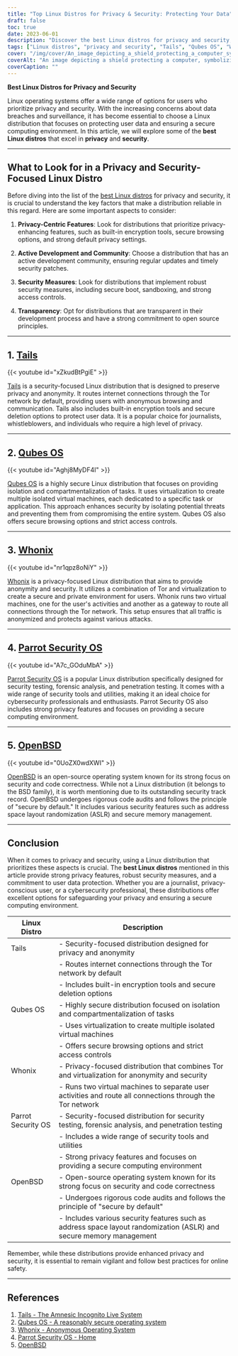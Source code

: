 ```yaml
---
title: "Top Linux Distros for Privacy & Security: Protecting Your Data"
draft: false
toc: true
date: 2023-06-01
description: "Discover the best Linux distros for privacy and security, ensuring your data remains protected and your online activities secure."
tags: ["Linux distros", "privacy and security", "Tails", "Qubes OS", "Whonix", "Parrot Security OS", "Ubuntu Privacy Remix", "OpenBSD", "data protection", "secure computing", "anonymous browsing", "virtualization", "security testing", "forensic analysis", "penetration testing", "encryption tools", "secure deletion", "anonymity", "cybersecurity", "code correctness", "online safety", "user data protection", "confidentiality", "data recovery", "online banking", "online privacy", "secure environment", "secure browsing", "Tor network", "security measures", "secure by default"]
cover: "/img/cover/An_image_depicting_a_shield_protecting_a_computer_symbolism.png"
coverAlt: "An image depicting a shield protecting a computer, symbolizing privacy and security in the digital world."
coverCaption: ""
---
```


**Best Linux Distros for Privacy and Security**

Linux operating systems offer a wide range of options for users who prioritize privacy and security. With the increasing concerns about data breaches and surveillance, it has become essential to choose a Linux distribution that focuses on protecting user data and ensuring a secure computing environment. In this article, we will explore some of the **best Linux distros** that excel in **privacy** and **security**.

______

## What to Look for in a Privacy and Security-Focused Linux Distro

Before diving into the list of the [best Linux distros](https://simeononsecurity.ch/articles/the-best-linux-distros-for-windows-users/) for privacy and security, it is crucial to understand the key factors that make a distribution reliable in this regard. Here are some important aspects to consider:

1. **Privacy-Centric Features**: Look for distributions that prioritize privacy-enhancing features, such as built-in encryption tools, secure browsing options, and strong default privacy settings.

2. **Active Development and Community**: Choose a distribution that has an active development community, ensuring regular updates and timely security patches.

3. **Security Measures**: Look for distributions that implement robust security measures, including secure boot, sandboxing, and strong access controls.

4. **Transparency**: Opt for distributions that are transparent in their development process and have a strong commitment to open source principles.

______

## 1. [**Tails**](https://tails.boum.org/)

{{< youtube id="xZkudBtPgiE" >}}

[Tails](https://tails.boum.org/) is a security-focused Linux distribution that is designed to preserve privacy and anonymity. It routes internet connections through the Tor network by default, providing users with anonymous browsing and communication. Tails also includes built-in encryption tools and secure deletion options to protect user data. It is a popular choice for journalists, whistleblowers, and individuals who require a high level of privacy.

______

## 2. [**Qubes OS**](https://www.qubes-os.org/)

{{< youtube id="Aghj8MyDF4I" >}}

[Qubes OS](https://www.qubes-os.org/) is a highly secure Linux distribution that focuses on providing isolation and compartmentalization of tasks. It uses virtualization to create multiple isolated virtual machines, each dedicated to a specific task or application. This approach enhances security by isolating potential threats and preventing them from compromising the entire system. Qubes OS also offers secure browsing options and strict access controls.

______

## 3. [**Whonix**](https://www.whonix.org/)

{{< youtube id="nr1qpz8oNiY" >}}

[Whonix](https://www.whonix.org/) is a privacy-focused Linux distribution that aims to provide anonymity and security. It utilizes a combination of Tor and virtualization to create a secure and private environment for users. Whonix runs two virtual machines, one for the user's activities and another as a gateway to route all connections through the Tor network. This setup ensures that all traffic is anonymized and protects against various attacks.

______

## 4. [**Parrot Security OS**](https://parrotsec.org/)

{{< youtube id="A7c_GOduMbA" >}}

[Parrot Security OS](https://parrotsec.org/) is a popular Linux distribution specifically designed for security testing, forensic analysis, and penetration testing. It comes with a wide range of security tools and utilities, making it an ideal choice for cybersecurity professionals and enthusiasts. Parrot Security OS also includes strong privacy features and focuses on providing a secure computing environment.

______

## 5. [**OpenBSD**](https://www.openbsd.org/)

{{< youtube id="0UoZX0wdXWI" >}}

[OpenBSD](https://www.openbsd.org/) is an open-source operating system known for its strong focus on security and code correctness. While not a Linux distribution (it belongs to the BSD family), it is worth mentioning due to its outstanding security track record. OpenBSD undergoes rigorous code audits and follows the principle of "secure by default." It includes various security features such as address space layout randomization (ASLR) and secure memory management.

______

## Conclusion

When it comes to privacy and security, using a Linux distribution that prioritizes these aspects is crucial. The **best Linux distros** mentioned in this article provide strong privacy features, robust security measures, and a commitment to user data protection. Whether you are a journalist, privacy-conscious user, or a cybersecurity professional, these distributions offer excellent options for safeguarding your privacy and ensuring a secure computing environment.

| Linux Distro         | Description                                                                                                                                                      |
|----------------------|------------------------------------------------------------------------------------------------------------------------------------------------------------------|
| Tails                | - Security-focused distribution designed for privacy and anonymity                                                                                               |
|                      | - Routes internet connections through the Tor network by default                                                                                                  |
|                      | - Includes built-in encryption tools and secure deletion options                                                                                                |
| Qubes OS             | - Highly secure distribution focused on isolation and compartmentalization of tasks                                                                             |
|                      | - Uses virtualization to create multiple isolated virtual machines                                                                                               |
|                      | - Offers secure browsing options and strict access controls                                                                                                      |
| Whonix               | - Privacy-focused distribution that combines Tor and virtualization for anonymity and security                                                                   |
|                      | - Runs two virtual machines to separate user activities and route all connections through the Tor network                                                       |
| Parrot Security OS   | - Security-focused distribution for security testing, forensic analysis, and penetration testing                                                               |
|                      | - Includes a wide range of security tools and utilities                                                                                                          |
|                      | - Strong privacy features and focuses on providing a secure computing environment                                                                                |
| OpenBSD              | - Open-source operating system known for its strong focus on security and code correctness                                                                      |
|                      | - Undergoes rigorous code audits and follows the principle of "secure by default"                                                                               |
|                      | - Includes various security features such as address space layout randomization (ASLR) and secure memory management                                             |


Remember, while these distributions provide enhanced privacy and security, it is essential to remain vigilant and follow best practices for online safety.

______

## References

1. [Tails - The Amnesic Incognito Live System](https://tails.boum.org/)
2. [Qubes OS - A reasonably secure operating system](https://www.qubes-os.org/)
3. [Whonix - Anonymous Operating System](https://www.whonix.org/)
4. [Parrot Security OS - Home](https://parrotsec.org/)
5. [OpenBSD](https://www.openbsd.org/)

